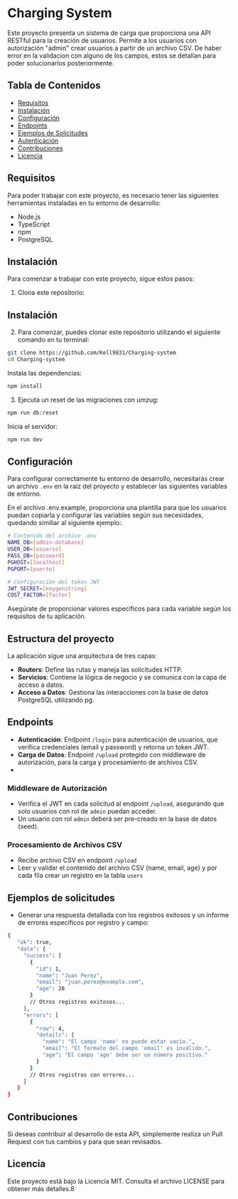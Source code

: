 # Charging System

Este proyecto presenta un sistema de carga que proporciona una API RESTful para la creación de usuarios. Permite a los usuarios con autorización "admin" crear usuarios a partir de un archivo CSV. De haber error en la validacion con alguno de los campos, estos se detallan para poder solucionarlos posteriormente.

## Tabla de Contenidos
- [Requisitos](#requisitos)
- [Instalación](#instalación)
- [Configuración](#configuración)
- [Endpoints](#endpoints)
- [Ejemplos de Solicitudes](#ejemplos-de-solicitudes)
- [Autenticación](#autenticación)
- [Contribuciones](#contribuciones)
- [Licencia](#licencia)

## Requisitos

Para poder trabajar con este proyecto, es necesario tener las siguientes herramientas instaladas en tu entorno de desarrollo:

- Node.js
- TypeScript
- npm
- PostgreSQL

## Instalación

Para comenzar a trabajar con este proyecto, sigue estos pasos:

1. Clona este repositorio:

## Instalación

2. Para comenzar, puedes clonar este repositorio utilizando el siguiente comando en tu terminal:

```bash
git clone https://github.com/Kell9831/Charging-system
cd Charging-system
```


Instala las dependencias:
```bash
npm install
```
3. Ejecuta un reset de las migraciones con umzug:
 ```bash
npm run db:reset
```
Inicia el servidor:
```bash
npm run dev
```
## Configuración
Para configurar correctamente tu entorno de desarrollo, necesitarás crear un archivo `.env` en la raíz del proyecto y establecer las siguientes variables de entorno.

En el archivo .env.example, proporciona una plantilla para que los usuarios puedan copiarla y configurar las variables según sus necesidades, quedando similiar al siguiente ejemplo:.
 ```bash
# Contenido del archivo .env
NAME_DB=[admin-database]
USER_DB=[usuario]
PASS_DB=[password]
PGHOST=[localhost]
PGPORT=[puerto]

# Configuración del token JWT
JWT_SECRET=[keygenstring]
COST_FACTOR=[factor]
```
Asegúrate de proporcionar valores específicos para cada variable según los requisitos de tu aplicación.
## Estructura del proyecto
La aplicación sigue una arquitectura de tres capas:

- **Routers**: Define las rutas y maneja las solicitudes HTTP.
- **Servicios**: Contiene la lógica de negocio y se comunica con la capa de acceso a datos.
- **Acceso a Datos**: Gestiona las interacciones con la base de datos PostgreSQL utilizando pg.

## Endpoints
- **Autenticación**: Endpoint `/login` para autenticación de usuarios, que verifica credenciales (email y password) y retorna un token JWT.
- **Carga de Datos**: Endpoint `/upload` protegido con middleware de autorización, para la carga y procesamiento de archivos CSV.
- 
### **Middleware de Autorización**

- Verifica el JWT en cada solicitud al endpoint `/upload`, asegurando que solo usuarios con rol de `admin` puedan acceder.
- Un usuario con rol `admin` deberá ser pre-creado en la base de datos (seed).

### **Procesamiento de Archivos CSV**

- Recibe archivo CSV en endpoint `/upload`
- Leer y validar el contenido del archivo CSV (name, email, age) y por cada fila crear un registro en la tabla `users`
## Ejemplos de solicitudes
- Generar una respuesta detallada con los registros exitosos y un informe de errores específicos por registro y campo:
 ```bash
{
	"ok": true,
	"data": {
	  "success": [
	    {
	      "id": 1,
	      "name": "Juan Perez",
	      "email": "juan.perez@example.com",
	      "age": 28
	    }
	    // Otros registros exitosos...
	  ],
	  "errors": [
	    {
	      "row": 4,
	      "details": {
	        "name": "El campo 'name' no puede estar vacío.",
	        "email": "El formato del campo 'email' es inválido.",
	        "age": "El campo 'age' debe ser un número positivo."
	      }
	    }
	    // Otros registros con errores...
	  ]
	}
}
 ```
## Contribuciones
Si deseas contribuir al desarrollo de esta API, simplemente realiza un Pull Request con tus cambios y para que sean revisados.

## Licencia
Este proyecto está bajo la Licencia MIT. Consulta el archivo LICENSE para obtener más detalles.8
